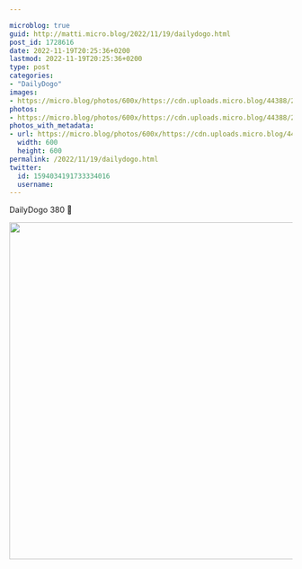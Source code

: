 ```yaml
---

microblog: true
guid: http://matti.micro.blog/2022/11/19/dailydogo.html
post_id: 1728616
date: 2022-11-19T20:25:36+0200
lastmod: 2022-11-19T20:25:36+0200
type: post
categories:
- "DailyDogo"
images:
- https://micro.blog/photos/600x/https://cdn.uploads.micro.blog/44388/2022/3268e4184e.jpg
photos:
- https://micro.blog/photos/600x/https://cdn.uploads.micro.blog/44388/2022/3268e4184e.jpg
photos_with_metadata:
- url: https://micro.blog/photos/600x/https://cdn.uploads.micro.blog/44388/2022/3268e4184e.jpg
  width: 600
  height: 600
permalink: /2022/11/19/dailydogo.html
twitter:
  id: 1594034191733334016
  username:
---
```

DailyDogo 380 🐶

<img src="https://micro.blog/photos/600x/https://blog.martin-haehnel.de/uploads/2022/3268e4184e.jpg" width="600" height="600" alt="" />
